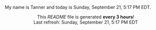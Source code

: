 My name is Tanner and today is Sunday, September 21, 5:17 PM EDT.

<p align="center">This <i>README</i> file is generated <b>every 3 hours</b>!</br>Last refresh: Sunday, September 21, 5:17 PM EDT<br /></p>
